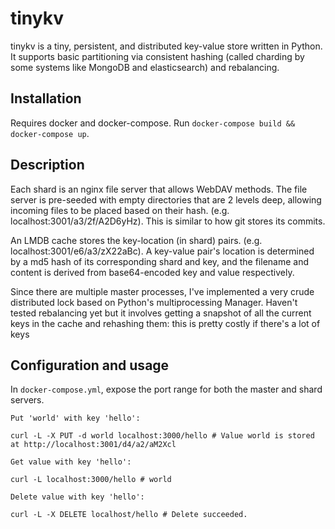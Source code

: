 # tinykv

tinykv is a tiny, persistent, and distributed key-value store written in Python. It supports basic partitioning via consistent hashing (called charding by some systems like MongoDB and elasticsearch) and rebalancing.

## Installation

Requires docker and docker-compose. Run `docker-compose build && docker-compose up`.

## Description

Each shard is an nginx file server that allows WebDAV methods. The file server is pre-seeded with empty directories that are 2 levels deep, allowing incoming files to be placed based on their hash. (e.g. localhost:3001/a3/2f/A2D6yHz). This is similar to how git stores its commits.

An LMDB cache stores the key-location (in shard) pairs. (e.g. localhost:3001/e6/a3/zX22aBc). A key-value pair's location is determined by a md5 hash of its corresponding shard and key, and the filename and content is derived from base64-encoded key and value respectively.

Since there are multiple master processes, I've implemented a very crude distributed lock based on Python's multiprocessing Manager.
Haven't tested rebalancing yet but it involves getting a snapshot of all the current keys in the cache and rehashing them: this is pretty costly if there's a lot of keys

## Configuration and usage

In `docker-compose.yml`, expose the port range for both the master and shard servers.

```
Put 'world' with key 'hello':

curl -L -X PUT -d world localhost:3000/hello # Value world is stored at http://localhost:3001/d4/a2/aM2Xcl

Get value with key 'hello':

curl -L localhost:3000/hello # world

Delete value with key 'hello':

curl -L -X DELETE localhost/hello # Delete succeeded.
```